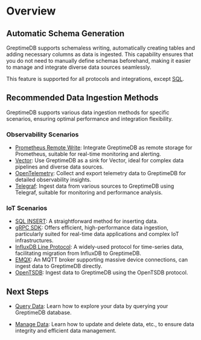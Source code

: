 # Overview

## Automatic Schema Generation

GreptimeDB supports schemaless writing, automatically creating tables and adding necessary columns as data is ingested.
This capability ensures that you do not need to manually define schemas beforehand, making it easier to manage and integrate diverse data sources seamlessly.
<!-- TODO: add links to protocols and integrations -->
This feature is supported for all protocols and integrations, except [SQL](./for-iot/sql.md).

## Recommended Data Ingestion Methods

GreptimeDB supports various data ingestion methods for specific scenarios, ensuring optimal performance and integration flexibility.

### Observability Scenarios

- [Prometheus Remote Write](./for-observerbility/prometheus.md): Integrate GreptimeDB as remote storage for Prometheus, suitable for real-time monitoring and alerting.
- [Vector](./for-observerbility/vector.md): Use GreptimeDB as a sink for Vector, ideal for complex data pipelines and diverse data sources.
- [OpenTelemetry](./for-observerbility/opentelemetry.md): Collect and export telemetry data to GreptimeDB for detailed observability insights.
- [Telegraf](./for-observerbility/telegraf.md): Ingest data from various sources to GreptimeDB using Telegraf, suitable for monitoring and performance analysis.

### IoT Scenarios

- [SQL INSERT](./for-iot/sql.md): A straightforward method for inserting data.
- [gRPC SDK](./for-iot/grpc-sdks/overview.md): Offers efficient, high-performance data ingestion, particularly suited for real-time data applications and complex IoT infrastructures.
- [InfluxDB Line Protocol](./for-iot/influxdb-line-protocol.md): A widely-used protocol for time-series data, facilitating migration from InfluxDB to GreptimeDB.
- [EMQX](./for-iot/emqx.md): An MQTT broker supporting massive device connections, can ingest data to GreptimeDB directly.
- [OpenTSDB](./for-iot/opentsdb.md): Ingest data to GreptimeDB using the OpenTSDB protocol.

## Next Steps

- [Query Data](/user-guide/query-data/overview.md): Learn how to explore your data by querying your GreptimeDB database.

- [Manage Data](/user-guide/manage-data/overview.md): Learn how to update and delete data, etc., to ensure data integrity and efficient data management.

